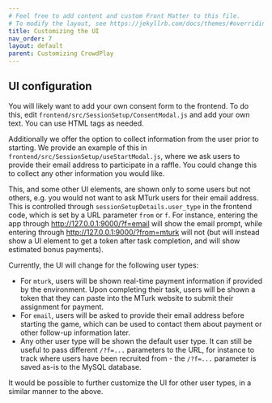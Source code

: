 ```yaml
---
# Feel free to add content and custom Front Matter to this file.
# To modify the layout, see https://jekyllrb.com/docs/themes/#overriding-theme-defaults
title: Customizing the UI
nav_order: 7
layout: default
parent: Customizing CrowdPlay
---
```


## UI configuration

You will likely want to add your own consent form to the frontend. To do this, edit `frontend/src/SessionSetup/ConsentModal.js` and add your own text. You can use HTML tags as needed.

Additionally we offer the option to collect information from the user prior to starting. We provide an example of this in `frontend/src/SessionSetup/useStartModal.js`, where we ask users to provide their email address to participate in a raffle. You could change this to collect any other information you would like.

This, and some other UI elements, are shown only to some users but not others, e.g. you would not want to ask MTurk users for their email address. This is controlled through `sessionSetupDetails.user_type` in the frontend code, which is set by a URL parameter `from` or `f`. For instance, entering the app through <http://127.0.0.1:9000/?f=email> will show the email prompt, while entering through <http://127.0.0.1:9000/?from=mturk> will not (but will instead show a UI element to get a token after task completion, and will show estimated bonus payments).

Currently, the UI will change for the following user types:

* For `mturk`, users will be shown real-time payment information if provided by the environment. Upon completing their task, users will be shown a token that they can paste into the MTurk website to submit their assignment for payment.
* For `email`, users will be asked to provide their email address before starting the game, which can be used to contact them about payment or other follow-up information later.
* Any other user type will be shown the default user type. It can still be useful to pass different `/?f=...` parameters to the URL, for instance to track where users have been recruited from - the `/?f=...` parameter is saved as-is to the MySQL database.

It would be possible to further customize the UI for other user types, in a similar manner to the above.
